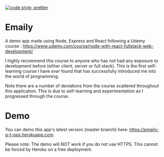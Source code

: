 [![code style: prettier](https://img.shields.io/badge/code_style-prettier-ff69b4.svg?style=flat-square)](https://github.com/prettier/prettier)

# Emaily

A demo app made using Node, Express and React following a Udemy course : https://www.udemy.com/course/node-with-react-fullstack-web-development/

I highly recommend this course to anyone who has not had any exposure to development before (either client, server or full stack). This is the first self-learning course I have _ever_ found that has successfully introduced me into the world of programming.

Note there are a number of deviations from the course scattered throughout this application. This is due to self-learning and experimentation as I progressed through the course.

# Demo

You can demo this app's latest version (master branch) here: https://emaily-g-t-ops.herokuapp.com

Please note: The demo will _NOT_ work if you do not use HTTPS. This cannot be forced by Heroku on a free deployment.
